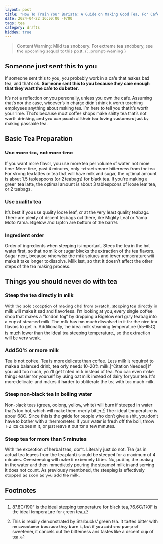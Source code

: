 ```yaml
---
layout: post
title: "How To Train Your Barista: A Guide on Making Good Tea, For Cafe Workers Who Don't Give A Shit"
date: 2024-04-22 16:00:00 -0700
tags: tea
category: drafts
hidden: true
--- 
```


> Content Warning: Mild tea snobbery. For extreme tea snobbery, see the upcoming 
sequel to this post. 
{: .prompt-warning }

## Someone just sent this to you
If someone sent this to you, you probably work in a cafe that makes bad tea, 
and that’s ok. **Someone sent this to you because they care enough that they 
want the cafe to do better.**

It’s not a reflection on you personally, unless you own the cafe. Assuming 
that’s not the case, whoever’s in charge didn’t think it worth teaching 
employees anything about making tea. I’m here to tell you that it’s worth your 
time. That’s because most coffee shops make shitty tea that’s not worth 
drinking, and you can poach all their tea-loving customers just by making 
passable tea.

## Basic Tea Preparation
### Use more tea, not more time 
If you want more flavor, you use more tea per volume of water, not more time. 
More time, past 4 minutes, only extracts more bitterness from the tea. For 
strong tea lattes or tea that will have milk and sugar, the optimal amount is 
about 1.5 tablespoons (or 2 teabags) for black tea. If you're making a green tea
latte, the optimal amount is about 3 tablespoons of loose leaf tea, or 2 teabags. 

### Use quality tea 
It’s best if you use quality loose leaf, or at the very least quality teabags. 
There are plenty of decent teabags out there, like Mighty Leaf or Yama Moto Yama.
Bigelow and Lipton are bottom of the barrel. 

### Ingredient order
Order of ingredients when steeping is important. Steep the tea in the hot water 
first, so that no milk or sugar blocks the extraction of the tea flavors. Sugar 
next, because otherwise the milk solutes and lower temperature will make it take 
longer to dissolve. Milk last, so that it doesn’t affect the other steps of the 
tea making process.

## Things you should never do with tea 
### Steep the tea directly in milk 
With the sole exception of making chai from scratch, steeping tea directly in 
milk will make it sad and flavorless. I’m looking at you, every single coffee 
shop that makes a ”london fog” by dropping a Bigelow earl gray teabag into a cup 
of steamed milk. The milk has too much dissolved in it for the nice tea flavors 
to get in. Additionally, the ideal milk steaming temperature (55-65C) is much 
lower than the ideal tea steeping temperature[^1], so the extraction 
will be very weak.

### Add 50% or more milk 
Tea is not coffee. Tea is more delicate than coffee. Less milk is required to make 
a balanced drink, tea only needs 10-20% milk.[^Citation Needed] If you add too 
much, you’ll get tinted milk instead of tea. You can even make things easier for 
yourself by using oat milk instead of dairy for your tea. 
It's more delicate, and makes it harder to obliterate the tea with too much milk. 

### Steep non-black tea in boiling water
Non-black teas (green, oolong, yellow, white) will burn if steeped in water 
that’s too hot, which will make them overly bitter.[^2] Their ideal temperature is 
about 68C. 
Since this is the guide for people who don’t give a shit, you don’t have to 
bother with a thermometer. If your water is fresh off the boil, throw 1-2 ice 
cubes in it, or just leave it out for a few minutes.

### Steep tea for more than 5 minutes 
With the exception of herbal teas, don’t. Literally just do not. Tea (as in 
actual tea leaves from the tea plant) should be steeped for 
a maximum of 4 minutes. Oversteeping will make it 
extremely bitter. No, putting the teabag in the water and then immediately 
pouring the steamed milk in and serving it does not count. As previously 
mentioned, the steeping is effectively stopped as soon as you add the milk.


## Footnotes
[^1]: 87.8C/190F is the ideal steeping temperature for black tea, 76.6C/170F is the ideal temperature for green tea. 

[^2]: This is readily demonstrated by Starbucks' green tea. It tastes bitter 
with no sweetener because they burn it, but if you add one pump of sweetener, 
it cancels out the bitterness and tastes like a decent cup of tea. 

